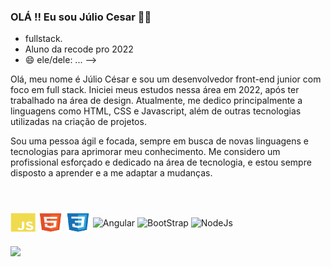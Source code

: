 ### OLÁ !! Eu sou Júlio Cesar  👊🏿

- fullstack.
- Aluno da recode pro 2022
- 😄 ele/dele: ...
-->
<p>Olá, meu nome é Júlio César e sou um desenvolvedor front-end junior com foco em full stack. Iniciei meus estudos nessa área em 2022, após ter trabalhado na área de design. Atualmente, me dedico principalmente a linguagens como HTML, CSS e Javascript, além de outras tecnologias utilizadas na criação de projetos.</p>

<p>Sou uma pessoa ágil e focada, sempre em busca de novas linguagens e tecnologias para aprimorar meu conhecimento. Me considero um profissional esforçado e dedicado na área de tecnologia, e estou sempre disposto a aprender e a me adaptar a mudanças.</p>


#
 <div style="display: inline_block"><br>
  <img align="center" alt="Javascript" height="30" width="40" src="https://raw.githubusercontent.com/devicons/devicon/master/icons/javascript/javascript-plain.svg">
  <img align="center" alt="HTML" height="30" width="40" src="https://raw.githubusercontent.com/devicons/devicon/master/icons/html5/html5-original.svg">
  <img align="center" alt="CSS" height="30" width="40" src="https://raw.githubusercontent.com/devicons/devicon/master/icons/css3/css3-original.svg">
 <img align="center" alt="Angular" height="30" width="40" src="https://cdn.jsdelivr.net/gh/devicons/devicon/icons/angularjs/angularjs-original.svg">
 <img align="center" alt="BootStrap" height="30" width="40" src="https://cdn.jsdelivr.net/gh/devicons/devicon/icons/bootstrap/bootstrap-original.svg">
 <img align="center" alt="NodeJs" height="30" width="40" src="https://cdn.jsdelivr.net/gh/devicons/devicon/icons/nodejs/nodejs-original.svg">
</div>

  ###
  
  <div> 
  <a href="https://www.linkedin.com/in/julio-cesar-f" target="_blank"><img src="https://img.shields.io/badge/-LinkedIn-%230077B5?style=for-the-badge&logo=linkedin&logoColor=white" target="_blank"></a>
 
 </div>

##

